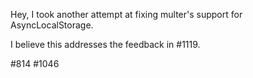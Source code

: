 Hey, I took another attempt at fixing multer's support for AsyncLocalStorage.

I believe this addresses the feedback in #1119.

 #814
 #1046
